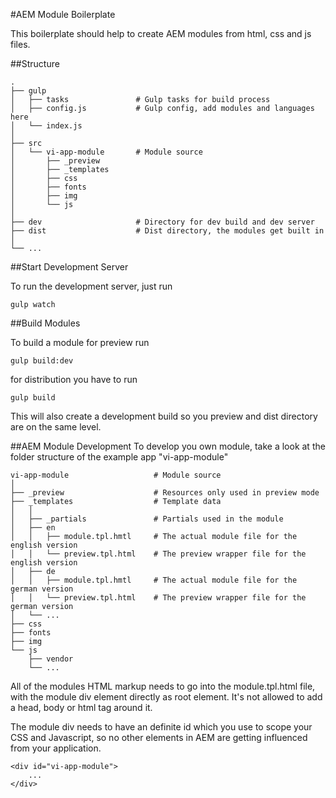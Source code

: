 #AEM Module Boilerplate

This boilerplate should help to create AEM modules from html, css and js files.

##Structure

    .
    ├── gulp                    
    │   ├── tasks               # Gulp tasks for build process
    │   ├── config.js           # Gulp config, add modules and languages here
    │   └── index.js
    │
    ├── src                     
    │   └── vi-app-module       # Module source
    │       ├── _preview
    │       ├── _templates
    │       ├── css
    │       ├── fonts
    │       ├── img
    │       └── js
    │
    ├── dev                     # Directory for dev build and dev server
    ├── dist                    # Dist directory, the modules get built in
    │
    └── ...
    
##Start Development Server

To run the development server, just run

```
gulp watch
```


##Build Modules

To build a module for preview run

```
gulp build:dev
```

for distribution you have to run

```
gulp build
```

This will also create a development build so you preview and dist directory are on the same level.



##AEM Module Development
To develop you own module, take a look at the folder structure of the example app "vi-app-module"

    vi-app-module                   # Module source
    │
    ├── _preview                    # Resources only used in preview mode
    ├── _templates                  # Template data
    │   │
    │   ├── _partials               # Partials used in the module
    │   ├── en                      
    │   │   ├── module.tpl.hmtl     # The actual module file for the english version
    │   │   └── preview.tpl.html    # The preview wrapper file for the english version
    │   ├── de                      
    │   │   ├── module.tpl.hmtl     # The actual module file for the german version
    │   │   └── preview.tpl.html    # The preview wrapper file for the german version
    │   └── ...
    ├── css
    ├── fonts
    ├── img
    └── js
        ├── vendor
        └── ...
        
All of the modules HTML markup needs to go into the module.tpl.html file, with the module div element directly as root element.
It's not allowed to add a head, body or html tag around it.

The module div needs to have an definite id which you use to scope your CSS and Javascript, so no other elements in AEM are getting influenced from your application.
```
<div id="vi-app-module">
	...
</div>
```